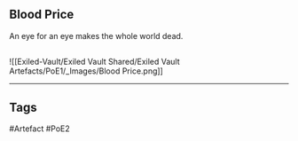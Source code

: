 ## Blood Price
An eye for an eye makes the whole world dead.
##
![[Exiled-Vault/Exiled Vault Shared/Exiled Vault Artefacts/PoE1/_Images/Blood Price.png]]

---
## Tags
#Artefact
#PoE2